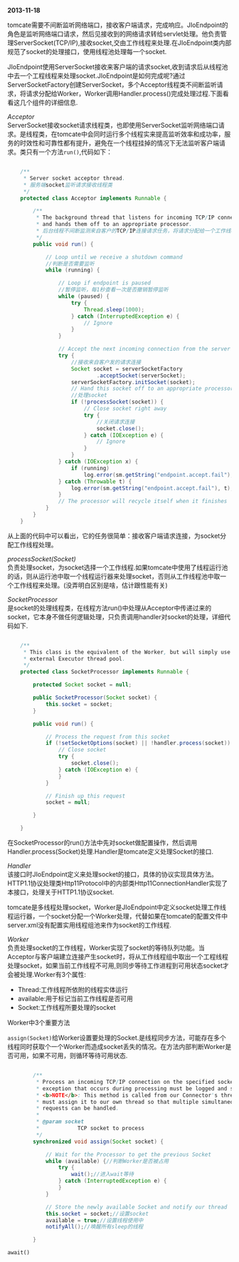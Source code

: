 


**2013-11-18**

tomcate需要不间断监听网络端口，接收客户端请求，完成响应。JIoEndpoint的角色是监听网络端口请求，然后见接收到的网络请求转给servlet处理。他负责管理ServerSocket(TCP/IP),接收socket,交由工作线程来处理.在JIoEndpoint类内部规范了socket的处理接口，使用线程池处理每一个socket.

JIoEndpoint使用ServerSocket接收来客户端的请求socket,收到请求后从线程池中去一个工程线程来处理socket.JIoEndpoint是如何完成呢?通过ServerSocketFactory创建ServerSocket，多个Acceptor线程类不间断监听请求，将请求分配给Worker，Worker调用Handler.process()完成处理过程.下面看看这几个组件的详细信息.

*Acceptor*  
ServerSocket接收socket请求线程类，也即使用ServerSocket监听网络端口请求。是线程类，在tomcate中会同时运行多个线程实来提高监听效率和成功率，服务的时效性和可靠性都有提升，避免在一个线程挂掉的情况下无法监听客户端请求。类只有一个方法`run()`,代码如下：

```java

	/**
	 * Server socket acceptor thread.
	 * 服务端socket监听请求接收线程类
	 */
	protected class Acceptor implements Runnable {

		/**
		 * The background thread that listens for incoming TCP/IP connections
		 * and hands them off to an appropriate processor.
		 * 后台线程不间断监测来自客户的TCP/IP连接请求任务，将请求分配给一个工作线程来处理
		 */
		public void run() {

			// Loop until we receive a shutdown command
			//判断是否需要监听
			while (running) {

				// Loop if endpoint is paused
				//暂停监听，每1秒查看一次是否撤销暂停监听
				while (paused) {
					try {
						Thread.sleep(1000);
					} catch (InterruptedException e) {
						// Ignore
					}
				}

				// Accept the next incoming connection from the server socket
				try {
					//接收来自客户发的请求连接
					Socket socket = serverSocketFactory
							.acceptSocket(serverSocket);
					serverSocketFactory.initSocket(socket);
					// Hand this socket off to an appropriate processor
					//处理socket
					if (!processSocket(socket)) {
						// Close socket right away
						try {
							//关闭请求连接
							socket.close();
						} catch (IOException e) {
							// Ignore
						}
					}
				} catch (IOException x) {
					if (running)
						log.error(sm.getString("endpoint.accept.fail"), x);
				} catch (Throwable t) {
					log.error(sm.getString("endpoint.accept.fail"), t);
				}
				// The processor will recycle itself when it finishes
			}
		}
	}

```
从上面的代码中可以看出，它的任务很简单：接收客户端请求连接，为socket分配工作线程处理。


*processSocket(Socket)*  
负责处理socket，为socket选择一个工作线程.如果tomcate中使用了线程运行池的话，则从运行池中取一个线程运行器来处理socket，否则从工作线程池中取一个工作线程来处理。(没弄明白区别是啥，估计跟性能有关)

*SocketProcessor*  
是socket的处理线程类，在线程方法run()中处理从Acceptor中传递过来的socket，它本身不做任何逻辑处理，只负责调用handler对socket的处理，详细代码如下.

```java

	/**
	 * This class is the equivalent of the Worker, but will simply use in an
	 * external Executor thread pool.
	 */
	protected class SocketProcessor implements Runnable {

		protected Socket socket = null;

		public SocketProcessor(Socket socket) {
			this.socket = socket;
		}

		public void run() {

			// Process the request from this socket
			if (!setSocketOptions(socket) || !handler.process(socket)) {
				// Close socket
				try {
					socket.close();
				} catch (IOException e) {
				}
			}

			// Finish up this request
			socket = null;

		}

	}
```
在SocketProcessor的run()方法中先对socket做配置操作，然后调用Handler.process(Socket)处理.Handler是tomcate定义处理Socket的接口.

*Handler*  
该接口时JIoEndpoint定义来处理socket的接口，具体的协议实现具体方法。HTTP1.1协议处理类Http11Protocol中的内部类Http11ConnectionHandler实现了本接口，处理关于HTTP1.1协议socket.

tomcate是多线程处理socket，Worker是JIoEndpoint中定义socket处理工作线程运行器，一个socket分配一个Worker处理，代替如果在tomcate的配置文件中server.xml没有配置实用线程组池来作为socket的工作线程.

*Worker*  
负责处理socket的工作线程，Worker实现了socket的等待队列功能。当Acceptor与客户端建立连接产生socket时，将从工作线程组中取出一个工程线程处理socket，如果当前工作线程不可用,则同步等待工作进程到可用状态socket才会被处理.Worker有3个属性:

+ Thread:工作线程所依附的线程实体运行
+ available:用于标记当前工作线程是否可用
+ Socket:工作线程所要处理的socket

Worker中3个重要方法

`assign(Socket)`给Worker设置要处理的Socket.是线程同步方法，可能存在多个线程同时获取个一个Worker而造成socket丢失的情况。在方法内部判断Worker是否可用，如果不可用，则循环等待可用状态.

```java

		/**
		 * Process an incoming TCP/IP connection on the specified socket. Any
		 * exception that occurs during processing must be logged and swallowed.
		 * <b>NOTE</b>: This method is called from our Connector's thread. We
		 * must assign it to our own thread so that multiple simultaneous
		 * requests can be handled.
		 * 
		 * @param socket
		 *            TCP socket to process
		 */
		synchronized void assign(Socket socket) {

			// Wait for the Processor to get the previous Socket
			while (available) {//判断Worker是否被占用
				try {
					wait();//进入wait等待
				} catch (InterruptedException e) {
				}
			}

			// Store the newly available Socket and notify our thread
			this.socket = socket;//设置socket
			available = true;//设置线程使用中
			notifyAll();//唤醒所有sleep的线程

		}
```

`await()`








